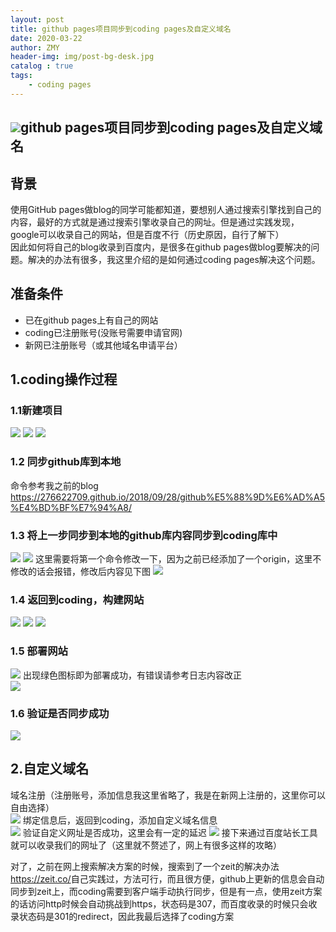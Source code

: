 ```yaml
---
layout: post
title: github pages项目同步到coding pages及自定义域名
date: 2020-03-22
author: ZMY
header-img: img/post-bg-desk.jpg
catalog : true
tags:
    - coding pages
---
```


## <img class="original" src='https://raw.githubusercontent.com/276622709/276622709.github.io/master/img/original.png'>github pages项目同步到coding pages及自定义域名

## 背景
使用GitHub pages做blog的同学可能都知道，要想别人通过搜索引擎找到自己的内容，最好的方式就是通过搜索引擎收录自己的网址。但是通过实践发现，google可以收录自己的网站，但是百度不行（历史原因，自行了解下）  
因此如何将自己的blog收录到百度内，是很多在github pages做blog要解决的问题。解决的办法有很多，我这里介绍的是如何通过coding pages解决这个问题。 
## 准备条件
+ 已在github pages上有自己的网站  
+ coding已注册账号(没账号需要申请官网[](https://coding.net))  
+ 新网已注册账号（或其他域名申请平台）  

## 1.coding操作过程
### 1.1新建项目
![](https://raw.githubusercontent.com/276622709/276622709.github.io/master/img/2020-03-22/1.png)
![](https://raw.githubusercontent.com/276622709/276622709.github.io/master/img/2020-03-22/2.png)
![](https://raw.githubusercontent.com/276622709/276622709.github.io/master/img/2020-03-22/3.png)
### 1.2 同步github库到本地
命令参考我之前的blog <https://276622709.github.io/2018/09/28/github%E5%88%9D%E6%AD%A5%E4%BD%BF%E7%94%A8/>
### 1.3 将上一步同步到本地的github库内容同步到coding库中
![](https://raw.githubusercontent.com/276622709/276622709.github.io/master/img/2020-03-22/4.png)
![](https://raw.githubusercontent.com/276622709/276622709.github.io/master/img/2020-03-22/5.png)
这里需要将第一个命令修改一下，因为之前已经添加了一个origin，这里不修改的话会报错，修改后内容见下图
![](https://raw.githubusercontent.com/276622709/276622709.github.io/master/img/2020-03-22/6.png)
### 1.4 返回到coding，构建网站
![](https://raw.githubusercontent.com/276622709/276622709.github.io/master/img/2020-03-22/7.png)
![](https://raw.githubusercontent.com/276622709/276622709.github.io/master/img/2020-03-22/8.png)
![](https://raw.githubusercontent.com/276622709/276622709.github.io/master/img/2020-03-22/9.png)
### 1.5 部署网站
![](https://raw.githubusercontent.com/276622709/276622709.github.io/master/img/2020-03-22/10.png)
出现绿色图标即为部署成功，有错误请参考日志内容改正  
![](https://raw.githubusercontent.com/276622709/276622709.github.io/master/img/2020-03-22/11.png)
### 1.6 验证是否同步成功
![](https://raw.githubusercontent.com/276622709/276622709.github.io/master/img/2020-03-22/12.png)

## 2.自定义域名
域名注册（注册账号，添加信息我这里省略了，我是在新网上注册的，这里你可以自由选择）  
![](https://raw.githubusercontent.com/276622709/276622709.github.io/master/img/2020-03-22/13.png)
绑定信息后，返回到coding，添加自定义域名信息  
![](https://raw.githubusercontent.com/276622709/276622709.github.io/master/img/2020-03-22/14.png)
验证自定义网址是否成功，这里会有一定的延迟
![](https://raw.githubusercontent.com/276622709/276622709.github.io/master/img/2020-03-22/15.png)
接下来通过百度站长工具就可以收录我们的网址了（这里就不赘述了，网上有很多这样的攻略）  

对了，之前在网上搜索解决方案的时候，搜索到了一个zeit的解决办法<https://zeit.co/>自己实践过，方法可行，而且很方便，github上更新的信息会自动同步到zeit上，而coding需要到客户端手动执行同步，但是有一点，使用zeit方案的话访问http时候会自动挑战到https，状态码是307，而百度收录的时候只会收录状态码是301的redirect，因此我最后选择了coding方案  






